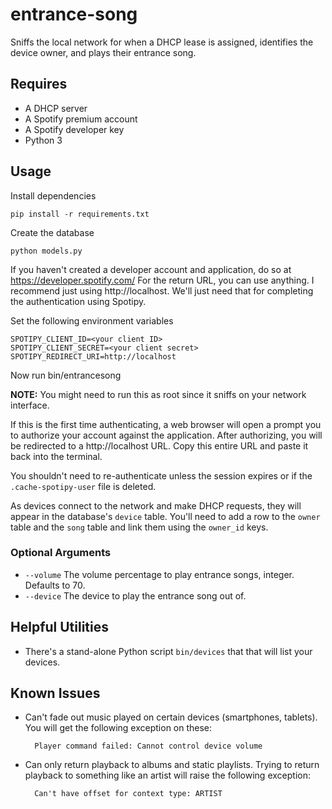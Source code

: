 entrance-song
===============

Sniffs the local network for when a DHCP lease is assigned, identifies the device
owner, and plays their entrance song.

## Requires

* A DHCP server
* A Spotify premium account
* A Spotify developer key
* Python 3

## Usage

Install dependencies

    pip install -r requirements.txt

Create the database

    python models.py

If you haven't created a developer account and application, do so at https://developer.spotify.com/
For the return URL, you can use anything. I recommend just using http://localhost. We'll just need that
for completing the authentication using Spotipy.

Set the following environment variables

    SPOTIPY_CLIENT_ID=<your client ID>
    SPOTIPY_CLIENT_SECRET=<your client secret>
    SPOTIPY_REDIRECT_URI=http://localhost

Now run bin/entrancesong

**NOTE:** You might need to run this as root since it sniffs on your network interface.

If this is the first time authenticating, a web browser will open a prompt you to
authorize your account against the application. After authorizing, you will be
redirected to a http://localhost URL. Copy this entire URL and paste it back into the terminal.

You shouldn't need to re-authenticate unless the session expires or if the `.cache-spotipy-user` file is
deleted.

As devices connect to the network and make DHCP requests, they will appear in the
database's `device` table. You'll need to add a row to the `owner` table and the
`song` table and link them using the `owner_id` keys.


### Optional Arguments

* `--volume` The volume percentage to play entrance songs, integer. Defaults to 70.
* `--device` The device to play the entrance song out of.

## Helpful Utilities

* There's a stand-alone Python script `bin/devices` that that will list your devices.

## Known Issues

* Can't fade out music played on certain devices (smartphones, tablets). You will get the
  following exception on these:

        Player command failed: Cannot control device volume

* Can only return playback to albums and static playlists. Trying to return playback to
  something like an artist will raise the following exception:

        Can't have offset for context type: ARTIST
